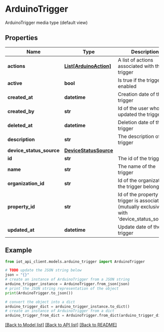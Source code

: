 # ArduinoTrigger

ArduinoTrigger media type (default view)

## Properties

Name | Type | Description | Notes
------------ | ------------- | ------------- | -------------
**actions** | [**List[ArduinoAction]**](ArduinoAction.md) | A list of actions associated with the trigger | [optional] 
**active** | **bool** | Is true if the trigger is enabled | [optional] 
**created_at** | **datetime** | Creation date of the trigger | [optional] 
**created_by** | **str** | Id of the user who last updated the trigger | [optional] 
**deleted_at** | **datetime** | Deletion date of the trigger | [optional] 
**description** | **str** | The description of the trigger | [optional] 
**device_status_source** | [**DeviceStatusSource**](DeviceStatusSource.md) |  | [optional] 
**id** | **str** | The id of the trigger | [optional] 
**name** | **str** | The name of the trigger | 
**organization_id** | **str** | Id of the organization the trigger belongs to | [optional] 
**property_id** | **str** | Id of the property the trigger is associated to (mutually exclusive with &#39;device_status_source&#39;) | [optional] 
**updated_at** | **datetime** | Update date of the trigger | [optional] 

## Example

```python
from iot_api_client.models.arduino_trigger import ArduinoTrigger

# TODO update the JSON string below
json = "{}"
# create an instance of ArduinoTrigger from a JSON string
arduino_trigger_instance = ArduinoTrigger.from_json(json)
# print the JSON string representation of the object
print(ArduinoTrigger.to_json())

# convert the object into a dict
arduino_trigger_dict = arduino_trigger_instance.to_dict()
# create an instance of ArduinoTrigger from a dict
arduino_trigger_from_dict = ArduinoTrigger.from_dict(arduino_trigger_dict)
```
[[Back to Model list]](../README.md#documentation-for-models) [[Back to API list]](../README.md#documentation-for-api-endpoints) [[Back to README]](../README.md)


